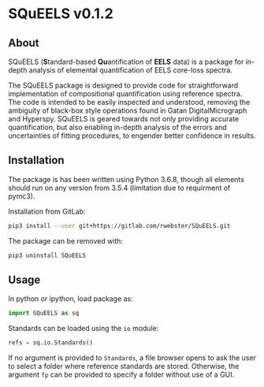 SQuEELS v0.1.2
====

About
----

SQuEELS (**S**tandard-based **Qu**antification of **EELS** data) is a package for in-depth analysis of elemental quantification of EELS core-loss spectra.

The SQuEELS package is designed to provide code for straightforward implementation of compositional quantification using reference spectra.  The code is intended to be easily inspected and understood, removing the ambiguity of black-box style operations found in Gatan DigitalMicrograph and Hyperspy.  SQuEELS is geared towards not only providing accurate quantification, but also enabling in-depth analysis of the errors and uncertainties of fitting procedures, to engender better confidence in results.

Installation
----

The package is has been written using Python 3.6.8, though all elements should run on any version from 3.5.4 (limitation due to requirment of pymc3).

Installation from GitLab:

```bash
pip3 install --user git+https://gitlab.com/rwebster/SQuEELS.git
```

The package can be removed with:

```bash
pip3 uninstall SQuEELS
```

Usage
----

In python or ipython, load package as:

```python
import SQuEELS as sq
```

Standards can be loaded using the `io` module:

```python
refs = sq.io.Standards()
```

If no argument is provided to `Standards`, a file browser opens to ask the user to select a folder where reference standards are stored.  Otherwise, the argument `fp` can be provided to specify a folder without use of a GUI.
